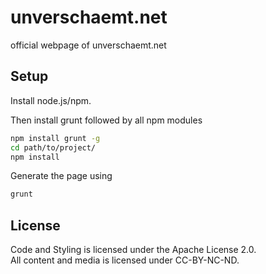 unverschaemt.net
===========

official webpage of unverschaemt.net


## Setup
Install node.js/npm.

Then install grunt followed by all npm modules
```sh
npm install grunt -g
cd path/to/project/
npm install
```

Generate the page using
```sh
grunt
```
## License
Code and Styling is licensed under the Apache License 2.0.    
All content and media is licensed under CC-BY-NC-ND.
